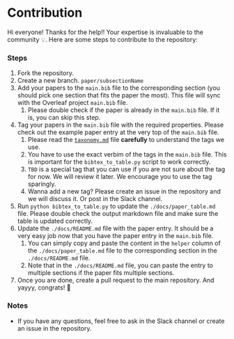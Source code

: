 # Contribution
Hi everyone! Thanks for the help!! Your expertise is invaluable to the community 💡. Here are some steps to contribute to the repository:

### Steps
1. Fork the repository.
2. Create a new branch. `paper/subsectionName`
3. Add your papers to the `main.bib` file to the corresponding section (you should pick one section that fits the paper the most). This file will sync with the Overleaf project `main.bib` file.
    1. Please double check if the paper is already in the `main.bib` file. If it is, you can skip this step.
4. Tag your papers in the `main.bib` file with the required properties. Please check out the example paper entry at the very top of the `main.bib` file.
    1. Please read the [`taxonomy.md`](taxonomy.md) file **carefully** to understand the tags we use.
    2. You have to use the exact verbim of the tags in the `main.bib` file. This is important for the `bibtex_to_table.py` script to work correctly.
    3. `TBD` is a special tag that you can use if you are not sure about the tag for now. We will review it later. We encourage you to use the tag sparingly.
    4. Wanna add a new tag? Please create an issue in the repository and we will discuss it. Or post in the Slack channel.
5. Run `python bibtex_to_table.py` to update the `./docs/paper_table.md` file. Please double check the output markdown file and make sure the table is updated correctly.
6. Update the `./docs/README.md` file with the paper entry. It should be a very easy job now that you have the paper entry in the `main.bib` file. 
    1. You can simply copy and paste the content in the `helper` column of the `./docs/paper_table.md` file to the corresponding section in the `./docs/README.md` file. 
    2. Note that in the `./docs/README.md` file, you can paste the entry to multiple sections if the paper fits multiple sections.
7. Once you are done, create a pull request to the main repository. And yayyy, congrats! 🎉


### Notes
- If you have any questions, feel free to ask in the Slack channel or create an issue in the repository.
